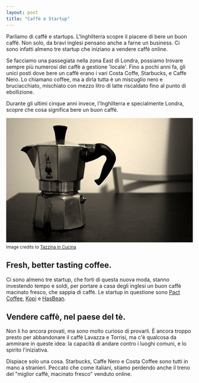 ```yaml
---
layout: post
title: "Caffè e Startup"
---
```


Parliamo di caffè e startups. L'Inghilterra scopre il piacere di bere un buon caffè. Non solo, da bravi inglesi pensano anche a farne un business. Ci sono infatti almeno tre startup che iniziano a vendere caffè online. 

Se facciamo una passegiata nella zona East di Londra, possiamo trovare sempre più numerosi dei caffè a gestione 'locale'. Fino a pochi anni fa, gli unici posti dove bere un caffè erano i vari Costa Coffe, Starbucks, e Caffe Nero. Lo chiamano coffee, ma a dirla tutta è un miscuglio nero e bruciacchiato, mischiato con mezzo litro di latte riscaldato fino al punto di ebollizione. 

Durante gli ultimi cinque anni invece, l'Inghilterra e specialmente Londra, scopre che cosa significa bere un buon caffè. 

![tazzina](/images/tazzina.jpg)
<small> Image credits to <a style="text-align:right;" href="http://www.flickr.com/photos/tazzinaincucina/"> Tazzina in Cucina </a></small>

## Fresh, better tasting coffee.

Ci sono almeno tre startup, che forti di questa nuova moda, stanno investendo tempo e soldi, per portare a casa degli inglesi un buon caffè macinato fresco, che sappia di caffè. Le startup in questione sono [Pact Coffee](https://www.pactcoffee.com/), [Kopi](http://www.kopi.co.uk/) e [HasBean](http://www.hasbean.co.uk/).

## Vendere caffè, nel paese del tè.

Non li ho ancora provati, ma sono molto curioso di provarli. È ancora troppo presto per abbandonare il caffè Lavazza e Torrisi, ma c'è qualcosa da ammirare in queste idea: la capacità di andare contro i luoghi comuni, e lo spirito l'iniziativa. 

Dispiace solo una cosa. Starbucks, Caffe Nero e Costa Coffee sono tutti in mano a stranieri. Peccato che come italiani, stiamo perdendo anche il treno del "miglior caffè, macinato fresco" venduto online.

